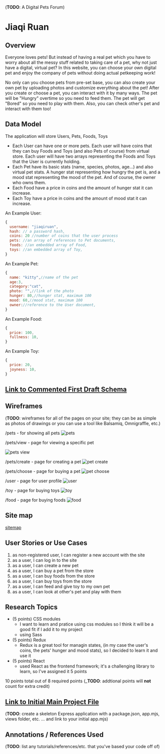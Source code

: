 (__TODO__: A Digital Pets Forum)

# Jiaqi Ruan

## Overview

Everyone loves pets! But instead of having a real pet which you have to worry about all the messy stuff related to taking care of a pet, why not just have a digital, virtual pet? In this website, you can choose your own digital pet and enjoy the company of pets without doing actual petkeeping work! 

No only can you choose pets from pre-set base, you can also create your own pet by uploading photos and customize everything about the pet! After you create or choose a pet, you can interact with it by many ways. The pet will be "Hungry" overtime so you need to feed them. The pet will get "Bored" so you need to play with them. Also, you can check other's pet and interact with them too! 

## Data Model

The application will store Users, Pets, Foods, Toys

* Each User can have one or more pets. Each user will have coins that they can buy Foods and Toys (and also Pets of course) from virtual store. Each user will have two arrays representing the Foods and Toys that the User is currently holding.
* Each Pet have its basic stats (name, species, photos, age...) and also virtual pet stats. A hunger stat representing how hungry the pet is, and a mood stat representing the mood of the pet. And of course, the owner who owns them.
* Each Food have a price in coins and the amount of hunger stat it can increase. 
* Each Toy have a price in coins and the amount of mood stat it can increase.

An Example User:

```javascript
{
  username: "jiaqiruan",
  hash: // a password hash,
  coins: 20 //number of coins that the user process
  pets: //an array of references to Pet documents,
  foods: //an embedded array of Food,
  toys: //an embedded array of Toy,
}
```

An Example Pet:

```javascript
{
  name: "kitty",//name of the pet
  age:3,
  category:"cat",
  photo: "",//link of the photo
  hunger: 80,//hunger stat, maximum 100
  mood: 60,//mood stat, maximum 100
  owner://reference to the User document,
}
```
An Example Food:

```javascript
{
  price: 100,
  fullness: 10,
}
```
An Example Toy:

```javascript
{
  price: 20,
  joyness: 10,
}
```

## [Link to Commented First Draft Schema](db.mjs) 


## Wireframes

(__TODO__: wireframes for all of the pages on your site; they can be as simple as photos of drawings or you can use a tool like Balsamiq, Omnigraffle, etc.)

/pets - for showing all pets
![pets](documentation/pets.png)

/pets/view - page for viewing a specific pet

![pets view](documentation/pet_view.png)

/pets/create - page for creating a pet
![pet create](documentation/pet_create.png)

/pets/choose - page for buying a pet
![pet choose](documentation/pet_choose.png)

/user - page for user profile
![user](documentation/user.png)

/toy - page for buying toys
![toy](documentation/toy.png)

/food - page for buying foods
![food](documentation/food.png)

## Site map

[sitemap](documentation/sitemap.png)
## User Stories or Use Cases

1. as non-registered user, I can register a new account with the site
2. as a user, I can log in to the site
3. as a user, I can create a new pet 
4. as a user, I can buy a pet from the store
5. as a user, I can buy foods from the store
6. as a user, I can buy toys from the store
7. as a user, I can feed and give toy to my own pet
8. as a user, I can look at other's pet and play with them

## Research Topics

* (5 points) CSS modules
    * I want to learn and pratice using css modules so I think it will be a good fit if I add it to my project
    * using Sass
* (5 points) Redux
    * Redux is a great tool for managin states, (in my case the user's coins, the pets' hunger and mood stats), so I decided to learn it and use it
* (5 points) React
    * used React as the frontend framework; it's a challenging library to learn, so I've assigned it 5 points

10 points total out of 8 required points (___TODO__: addtional points will __not__ count for extra credit)


## [Link to Initial Main Project File](app.mjs) 

(__TODO__: create a skeleton Express application with a package.json, app.mjs, views folder, etc. ... and link to your initial app.mjs)

## Annotations / References Used

(__TODO__: list any tutorials/references/etc. that you've based your code off of)

